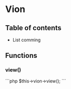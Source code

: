 # Vion

## Table of contents

- List comming

## Functions

### view()
´´´php
$this->vion->view();
´´´